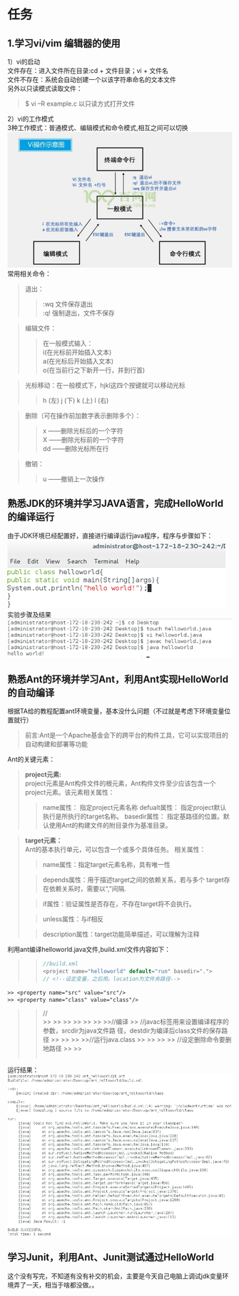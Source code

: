 # 任务
## 1.学习vi/vim 编辑器的使用
   1）vi的启动<br>
      文件存在：进入文件所在目录:cd + 文件目录；vi + 文件名<br>
      文件不存在：系统会自动创建一个以该字符串命名的文本文件<br>
      另外以只读模式读取文件：<br>
  >$ vi –R example.c 以只读方式打开文件
  

  
   2）vi的工作模式<br>
   3种工作模式：普通模式、编辑模式和命令模式,相互之间可以切换
   ![模式切换图](1.jpg)<br>
   常用相关命令：<br>
   >退出：
   >>:wq    文件保存退出<br>
   >>:q!    强制退出，文件不保存
   
   >编辑文件：
   >>在一般模式输入：<br>
   >>i(在光标前开始插入文本)<br>
   >>a(在光标后开始插入文本)<br>
   >>o(在当前行之下新开一行，并到行首)<br>

   >
   >光标移动：在一般模式下，hjkl这四个按键就可以移动光标
   >>h (左) j (下) k (上) l (右)
   >
   
   >  删除（可在操作前加数字表示删除多个）：<br>
  >>x ——删除光标后的一个字符<br>
  >>X ——删除光标前的一个字符<br>
  >>dd ——删除光标所在行<br>
 
>撤销：
>>u ——撤销上一次操作
## 熟悉JDK的环境并学习JAVA语言，完成HelloWorld的编译运行
由于JDK环境已经配置好，直接进行编译运行java程序，程序与步骤如下：
![hello world程序](1.png)
实验步骤及结果
![](2.png)

## 熟悉Ant的环境并学习Ant，利用Ant实现HelloWorld的自动编译
   根据TA给的教程配置ant环境变量，基本没什么问题（不过就是考虑下环境变量位置就行）
   >前言:Ant是一个Apache基金会下的跨平台的构件工具，它可以实现项目的自动构建和部署等功能<br>

   Ant的关键元素：
   ><b>project元素:</b><br>
   >project元素是Ant构件文件的根元素，Ant构件文件至少应该包含一个project元素。该元素相关属性：
   >>name属性：
   指定project元素名称
   >>defualt属性：
   指定project默认执行是所执行的target名称。
   >>basedir属性：
   指定基路径的位置。默认使用Ant的构建文件的附目录作为基准目录。
   >                                 <br>

  > <b>target元素：</b><br>
  >Ant的基本执行单元，可以包含一个或多个具体任务。
  >相关属性：
  >>name属性：指定target元素名称，具有唯一性<br>
  >
  >>depends属性：用于描述target之间的依赖关系，若与多个    target存在依赖关系时，需要以“,”间隔.
  >
  >>if属性：验证属性是否存在，不存在target将不会执行。
  >
  >>unless属性：与if相反
  >
  >>description属性：target功能简单描述，可以理解为注释

  利用ant编译helloworld.java文件,build.xml文件内容如下：
  >> ```c
  >> //build.xml
  >> <project name="helloworld" default="run" basedir=".">
  >> // <!--设定变量，之后用。location为文件夹路径-->
	>> <property name="src" value="src"/>
	>> <property name="class" value="class"/>
  >>  //<!--初始化命令-->     
  >>     <target name = "init">
	>>  <mkdir dir="${class}"/>
	>> </target>
	>>
	>> <path id="classpath">
	>>  <pathelement path = "${class}"/>
	>> </path>
	>>//编译
	>> <target name="compile" depends="init">
  >> //javac标签用来设置编译程序的参数，srcdir为java文件路 径，destdir为编译后class文件的保存路径
	 >> <javac srcdir="${src}" destdir="${class}" >
	 >> </javac>
	>> </target>
	>>//运行java.class
	>> <target name="run" depends="compile">
	>>  <java classname="com.ex1.HelloWorld">
	 >>   <classpath refid ="classpath"></classpath>
	 >> </java>
 >>	</target>
 >>//设定删除命令要删地路径
	>> <target name = "clean">
  >>	  <delete dir="${class}"/>
	>> </target>
  >> ```

运行结果：
![](3.png)

## 学习Junit，利用Ant、Junit测试通过HelloWorld
   这个没有写完，不知道有没有补交的机会，主要是今天自己电脑上调试jdk变量环境弄了一天，相当于啥都没做。。
